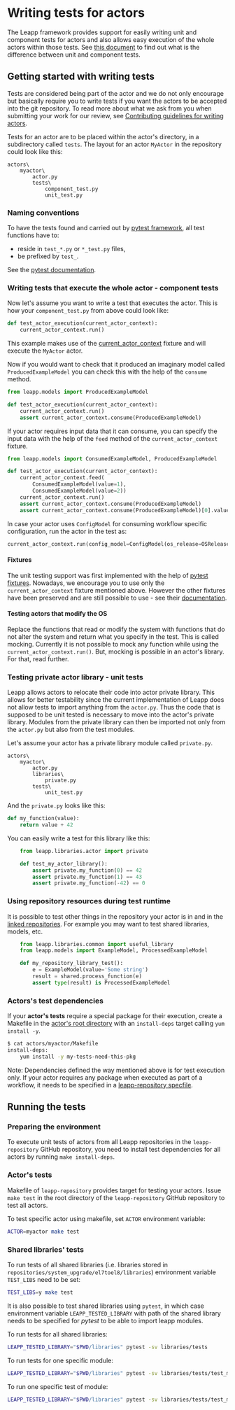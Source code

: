 # Writing tests for actors

The Leapp framework provides support for easily writing unit and component
tests for actors and also allows easy execution of the whole actors within
those tests. See [this document](test-actors)
to find out what is the difference between unit and component tests.

## Getting started with writing tests

Tests are considered being part of the actor and we do not only encourage but
basically require you to write tests if you want the actors to be accepted into
the git repository. To read more about what we ask from you when submitting
your work for our review, see
[Contributing guidelines for writing actors](https://github.com/oamg/leapp-repository/blob/master/CONTRIBUTING.md).

Tests for an actor are to be placed within the actor's directory, in a
subdirectory called `tests`. The layout for an actor `MyActor` in the
repository could look like this:

```
actors\
    myactor\
        actor.py
        tests\
            component_test.py
            unit_test.py
```

### Naming conventions

To have the tests found and carried out by [pytest framework](https://pytest.org),
all test functions have to:

- reside in `test_*.py` or `*_test.py` files,
- be prefixed by `test_`.

See the [pytest documentation](https://docs.pytest.org/en/latest/goodpractices.html#tests-outside-application-code).

### Writing tests that execute the whole actor - component tests

Now let's assume you want to write a test that executes the actor. This is how
your `component_test.py` from above could look like:

```python
def test_actor_execution(current_actor_context):
    current_actor_context.run()
```

This example makes use of the [current_actor_context](pydoc/leapp.html#leapp.snactor.fixture.current_actor_context)
fixture and will execute the `MyActor` actor.

Now if you would want to check that it produced an imaginary model called
`ProducedExampleModel` you can check this with the help of the `consume`
method.

```python
from leapp.models import ProducedExampleModel

def test_actor_execution(current_actor_context):
    current_actor_context.run()
    assert current_actor_context.consume(ProducedExampleModel)
```

If your actor requires input data that it can consume, you can specify the
input data with the help of the `feed` method of the `current_actor_context`
fixture.

```python
from leapp.models import ConsumedExampleModel, ProducedExampleModel

def test_actor_execution(current_actor_context):
    current_actor_context.feed(
        ConsumedExampleModel(value=1),
        ConsumedExampleModel(value=2))
    current_actor_context.run()
    assert current_actor_context.consume(ProducedExampleModel)
    assert current_actor_context.consume(ProducedExampleModel)[0].value == 3
```

In case your actor uses `ConfigModel` for consuming workflow specific configuration, run the actor in the test as:

```python
current_actor_context.run(config_model=ConfigModel(os_release=OSRelease()))
```

#### Fixtures

The unit testing support was first implemented with the help of
[pytest fixtures](https://docs.pytest.org/en/latest/fixture.html).
Nowadays, we encourage you to use only the `current_actor_context` fixture
mentioned above. However the other fixtures have been preserved and are
still possible to use - see their [documentation](pydoc/leapp.html#module-leapp.snactor.fixture).

#### Testing actors that modify the OS

Replace the functions that read or modify the system with functions that do
not alter the system and return what you specify in the test. This is called
mocking. Currently it is not possible to mock any function while using the
`current_actor_context.run()`. But, mocking is possible in an actor's library.
For that, read further.

### Testing private actor library - unit tests

Leapp allows actors to relocate their code into actor private library. This
allows for better testability since the current implementation of Leapp does
not allow tests to import anything from the `actor.py`. Thus the code that is
supposed to be unit tested is necessary to move into the actor's private
library. Modules from the private library can then be imported not only from
the `actor.py` but also from the test modules.

Let's assume your actor has a private library module called `private.py`.

```
actors\
    myactor\
        actor.py
        libraries\
            private.py
        tests\
            unit_test.py
```

And the `private.py` looks like this:

```python
def my_function(value):
    return value + 42
```

You can easily write a test for this library like this:

```python
    from leapp.libraries.actor import private

    def test_my_actor_library():
        assert private.my_function(0) == 42
        assert private.my_function(1) == 43
        assert private.my_function(-42) == 0
```

### Using repository resources during test runtime

It is possible to test other things in the repository your actor is in and in
the [linked repositories](repo-linking). For example you may want to test
shared libraries, models, etc.

```python
    from leapp.libraries.common import useful_library
    from leapp.models import ExampleModel, ProcessedExampleModel

    def my_repository_library_test():
        e = ExampleModel(value='Some string')
        result = shared.process_function(e)
        assert type(result) is ProcessedExampleModel
```

### Actors's test dependencies

If your **actor's tests** require a special package for their execution, create a
Makefile in the [actor's root directory](repository-dir-layout) with an
`install-deps` target calling `yum install -y`.

```sh
$ cat actors/myactor/Makefile
install-deps:
	yum install -y my-tests-need-this-pkg
```

Note: Dependencies defined the way mentioned above is for test execution only.
If your actor requires any package when executed as part of a workflow, it
needs to be specified in a
[leapp-repository specfile](https://github.com/oamg/leapp-repository/blob/master/packaging/leapp-repository.spec).

## Running the tests

### Preparing the environment

To execute unit tests of actors from all Leapp repositories in the
`leapp-repository` GitHub repository, you need to install test dependencies for all
actors by running  `make install-deps`.

### Actor's tests

Makefile of `leapp-repository` provides target for testing your actors.
Issue `make test` in the root directory of the `leapp-repository` GitHub repository
to test all actors.

To test specific actor using makefile, set `ACTOR` environment variable:

```sh
ACTOR=myactor make test
```

### Shared libraries' tests

To run tests of all shared libraries (i.e. libraries stored in
`repositories/system_upgrade/el7toel8/libraries`) environment variable
`TEST_LIBS` need to be set:

```sh
TEST_LIBS=y make test
```

It is also possible to test shared libraries using `pytest`, in which case
environment variable `LEAPP_TESTED_LIBRARY` with path of the shared library
needs to be specified for _pytest_ to be able to import leapp modules.

To run tests for all shared libraries:

```sh
LEAPP_TESTED_LIBRARY="$PWD/libraries" pytest -sv libraries/tests
```

To run tests for one specific module:

```sh
LEAPP_TESTED_LIBRARY="$PWD/libraries" pytest -sv libraries/tests/test_my_library.py
```

To run one specific test of module:

```sh
LEAPP_TESTED_LIBRARY="$PWD/libraries" pytest -sv libraries/tests/test_my_library.py::test_something
```
